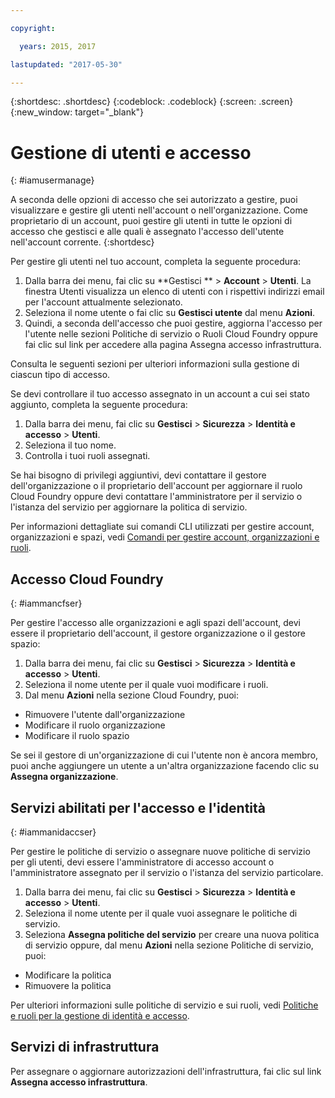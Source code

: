 ```yaml
---

copyright:

  years: 2015, 2017

lastupdated: "2017-05-30"

---
```


{:shortdesc: .shortdesc}
{:codeblock: .codeblock}
{:screen: .screen}
{:new_window: target="_blank"}

# Gestione di utenti e accesso
{: #iamusermanage}

A seconda delle opzioni di accesso che sei autorizzato a gestire, puoi visualizzare e gestire gli utenti nell'account o nell'organizzazione. Come proprietario di un account, puoi gestire gli utenti in tutte le opzioni di accesso che gestisci e alle quali è assegnato l'accesso dell'utente nell'account corrente.
{:shortdesc}

Per gestire gli utenti nel tuo account, completa la seguente procedura:

1. Dalla barra dei menu, fai clic su **Gestisci ** &gt; **Account** &gt; **Utenti**. La finestra Utenti visualizza un elenco di utenti con i rispettivi indirizzi email per l'account attualmente selezionato. 
2. Seleziona il nome utente o fai clic su **Gestisci utente** dal menu **Azioni**. 
3. Quindi, a seconda dell'accesso che puoi gestire, aggiorna l'accesso per l'utente nelle sezioni Politiche di servizio o Ruoli Cloud Foundry oppure fai clic sul link per accedere alla pagina Assegna accesso infrastruttura.

Consulta le seguenti sezioni per ulteriori informazioni sulla gestione di ciascun tipo di accesso.

Se devi controllare il tuo accesso assegnato in un account a cui sei stato aggiunto, completa la seguente procedura:

1. Dalla barra dei menu, fai clic su **Gestisci** &gt; **Sicurezza** &gt; **Identità e accesso** &gt; **Utenti**. 
2. Seleziona il tuo nome. 
3. Controlla i tuoi ruoli assegnati.

Se hai bisogno di privilegi aggiuntivi, devi contattare il gestore dell'organizzazione o il proprietario dell'account per aggiornare il ruolo Cloud Foundry oppure devi contattare l'amministratore per il servizio o l'istanza del servizio per aggiornare la politica di servizio.

Per informazioni dettagliate sui comandi CLI utilizzati per gestire account, organizzazioni e spazi, vedi [Comandi per gestire account, organizzazioni e ruoli](/docs/cli/reference/bluemix_cli/bx_cli.html#bx_commands_acctorg).

## Accesso Cloud Foundry
{: #iammancfser}

Per gestire l'accesso alle organizzazioni e agli spazi dell'account, devi essere il proprietario dell'account, il gestore organizzazione o il gestore spazio:

1. Dalla barra dei menu, fai clic su **Gestisci** &gt; **Sicurezza** &gt; **Identità e accesso** &gt; **Utenti**. 
2. Seleziona il nome utente per il quale vuoi modificare i ruoli.
3. Dal menu **Azioni** nella sezione Cloud Foundry, puoi:

  * Rimuovere l'utente dall'organizzazione
  * Modificare il ruolo organizzazione
  * Modificare il ruolo spazio

Se sei il gestore di un'organizzazione di cui l'utente non è ancora membro, puoi anche aggiungere un utente a un'altra organizzazione facendo clic su **Assegna organizzazione**. 


## Servizi abilitati per l'accesso e l'identità
{: #iammanidaccser}

Per gestire le politiche di servizio o assegnare nuove politiche di servizio per gli utenti, devi essere l'amministratore di accesso account o l'amministratore assegnato per il servizio o l'istanza del servizio particolare.

1. Dalla barra dei menu, fai clic su **Gestisci** &gt; **Sicurezza** &gt; **Identità e accesso** &gt; **Utenti**. 
2. Seleziona il nome utente per il quale vuoi assegnare le politiche di servizio.
3. Seleziona **Assegna politiche del servizio** per creare una nuova politica di servizio oppure, dal menu **Azioni** nella sezione Politiche di servizio, puoi:
  
  * Modificare la politica
  * Rimuovere la politica

Per ulteriori informazioni sulle politiche di servizio e sui ruoli, vedi [Politiche e ruoli per la gestione di identità e accesso](/docs/iam/users_roles.html#iamusermanpol).

## Servizi di infrastruttura

Per assegnare o aggiornare autorizzazioni dell'infrastruttura, fai clic sul link **Assegna accesso infrastruttura**.
